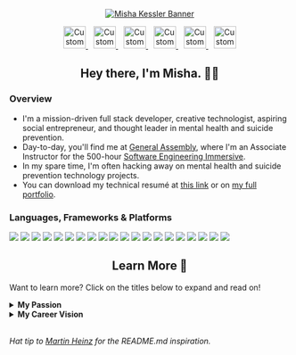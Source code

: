 <p align="center">
  <a href="https://www.mishakessler.com">
  <img src="https://github.com/mishakessler/mishakessler/blob/master/github-banner-v3.gif" alt="Misha Kessler Banner"/>
  </a>
</p>

<p align="center">
  <a style="margin: 0 5px" href="https://www.mishakessler.com">
    <img src="https://imgur.com/PowY5kh.png" alt="Custom Watercolor Portfolio Logo" height="40px"/>
  </a>
  <a style="margin: 0 5px" href="https://www.linkedin.com/in/mishakessler">
    <img src="https://imgur.com/AoH5Wac.png" alt="Custom Watercolor LinkedIn Logo" height="40px"/>
  </a>
  <a style="margin: 0 5px" href="https://angel.co/u/mishakessler">
    <img src="https://imgur.com/leDskxg.png" alt="Custom Watercolor Angel.co Logo" height="40px"/>
  </a>
  <a style="margin: 0 5px" href="http://cofounderslab.com/profile/misha-kessler">
    <img src="https://imgur.com/sPXLXvg.png" alt="Custom Watercolor CoFoundersLab Logo" height="40px"/>
  </a>
  <a style="margin: 0 5px" href="https://www.instagram.com/mishakessler">
    <img src="https://imgur.com/YNTGISb.png" alt="Custom Watercolor Instagram Logo" height="40px"/>
  </a>
  <a style="margin: 0 5px" href="mailto:misha.kessler@gmail.com">
    <img src="https://imgur.com/nHHlXdx.png" alt="Custom Watercolor Email Logo" height="40px"/>
  </a>
</p>

<h2 align="center">Hey there, I'm Misha. 👋🏻</h2>

### Overview

- I'm a mission-driven full stack developer, creative technologist, aspiring social entrepreneur, and thought leader in mental health and suicide prevention.
- Day-to-day, you'll find me at [General Assembly](https://generalassemb.ly/), where I'm an Associate Instructor for the 500-hour [Software Engineering Immersive](https://generalassemb.ly/education/software-engineering-immersive/new-york-city).
- In my spare time, I'm often hacking away on mental health and suicide prevention technology projects.
- You can download my technical resumé at [this link](https://docdro.id/nJnd3i6) or on [my full portfolio](https://www.mishakessler.com).

### Languages, Frameworks & Platforms

![](https://img.shields.io/badge/OS-Apple-informational?logo=apple&logoColor=white&color=00bac8)
![](https://img.shields.io/badge/Shell-Zsh-informational?logo=gnu-bash&logoColor=white&color=00bac8)
![](https://img.shields.io/badge/Editor-Visual_Studio_Code-informational?logo=visual-studio-code&logoColor=white&color=00bac8)
![](https://img.shields.io/badge/Language-JavaScript-informational?logo=javascript&logoColor=white&color=00bac8)
![](https://img.shields.io/badge/Runtime-Node.js-informational?logo=node.js&logoColor=white&color=00bac8)
![](https://img.shields.io/badge/Library-React.js-informational?logo=react&logoColor=white&color=00bac8)
![](https://img.shields.io/badge/Framework-Gatsby.js-informational?logo=gatsby&logoColor=white&color=00bac8)
![](https://img.shields.io/badge/Language-CSS-informational?logo=css3&logoColor=white&color=00bac8)
![](https://img.shields.io/badge/Language-Styled_Components-informational?logo=styled-components&logoColor=white&color=00bac8)
![](https://img.shields.io/badge/Language-Component_Libraries-informational?logo=storybook&logoColor=white&color=00bac8)
![](<https://img.shields.io/badge/Language-SQL_(PostgreSQL)-informational?logo=postgresql&logoColor=white&color=00bac8>)
![](<https://img.shields.io/badge/Language-noSQL_(DynamoDB)-informational?logo=MongoDB&logoColor=white&color=00bac8>)
![](https://img.shields.io/badge/Language-Ruby-informational?logo=ruby&logoColor=white&color=00bac8)
![](https://img.shields.io/badge/Framework-Rails-informational?logo=ruby-on-rails&logoColor=white&color=00bac8)
![](https://img.shields.io/badge/Language-PHP-informational?logo=php&logoColor=white&color=00bac8)
![](https://img.shields.io/badge/Platform-WordPress-informational?logo=wordpress&logoColor=white&color=00bac8)
![](https://img.shields.io/badge/Platform-Netlify-informational?logo=netlify&logoColor=white&color=00bac8)
![](https://img.shields.io/badge/Platform-Heroku-informational?logo=heroku&logoColor=white&color=00bac8)
![](https://img.shields.io/badge/Platform-AWS-informational?logo=amazon-aws&logoColor=white&color=00bac8)
![](https://img.shields.io/badge/Tools-Serverless-informational?logo=serverless&logoColor=white&color=00bac8)

<h2 align="center">Learn More 🔎</h2>

Want to learn more? Click on the titles below to expand and read on!

<details>

<summary><b>My Passion</b></summary>

<br>

In addition to my day-to-day grind, you'll often find me advocating for mental health and suicide prevention, whether that's [speaking at events](https://www.youtube.com/watch?v=yksozo9dUKg) or [with journalists](https://talk.crisisnow.com/behavioral-healthcare-must-be-accessible-to-students/), guiding [policies](https://napolitano.house.gov/media/press-releases/napolitano-katko-hold-transforming-crisis-mental-health-care-briefing), [programs](https://www.sixftover.org/), and [research](https://www.apa.org/depression-guideline/guideline.pdf), [coauthoring op-eds](https://www.azcentral.com/story/opinion/op-ed/2018/06/14/suicide-attempt-depression-lessons/700134002/) and [recommendations for the improvement of crisis intervention services](https://omh.ny.gov/omhweb/resources/publications/suicide-prevention-task-force-report.pdf), [summiting mountains to fundraise for suicide prevention](https://www.facebook.com/donate/1450068458422007/1473012369672974/), or just by personally helping individuals to find the help that's right for them.

</details>

<details>

<summary><b>My Career Vision</b></summary>

<br>

It's this background that has helped me become intently empathetic to the user and consumer experiences. Because of this, I'm constantly striving to understand the tangible challenges that we face individually and communally, and to subsequently research, learn, and leverage modern technologies to create user-driven solutions.

Ultimately, my goal is to utilize technology to advance the causes and amplify the voices of the advocates, carers, health professionals, scientists, social justice warriors– the people who work tirelessly to lift up the most vulnerable among us– and further their successes in pursuit of their missions.

</details>

<br>

_Hat tip to [Martin Heinz](https://github.com/MartinHeinz) for the README.md inspiration._
